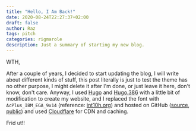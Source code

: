 ```yaml
---
title: "Hello, I Am Back!"
date: 2020-08-24T22:27:37+02:00
draft: false
author: Raz
tags: pitch
categories: rigmarole
description: Just a summary of starting my new blog.
---
```

WTH,

After a couple of years, I decided to start updating the blog, I will write about different kinds of stuff, this post literally is just to test the theme has no other purpose, I might delete it after I'm done, or just leave it here, don't know, don't care. Anyway, I used [Hugo](https://gohugo.io/) and [Hugo.386](https://gitlab.com/maxlefou/hugo.386) with a little bit of modification to create my website, and I replaced the font with `AcPlus_IBM_EGA_9x14` (reference: [int10h.org](https://int10h.org/)) and hosted on GitHub ([source](https://github.com/Ali-Razmjoo/Ali-Razmjoo.github.io/tree/master), [public](https://github.com/Ali-Razmjoo/Ali-Razmjoo.github.io/tree/gh-pages)) and used [Cloudflare](https://www.cloudflare.com/) for CDN and caching.

Frid ut!!
